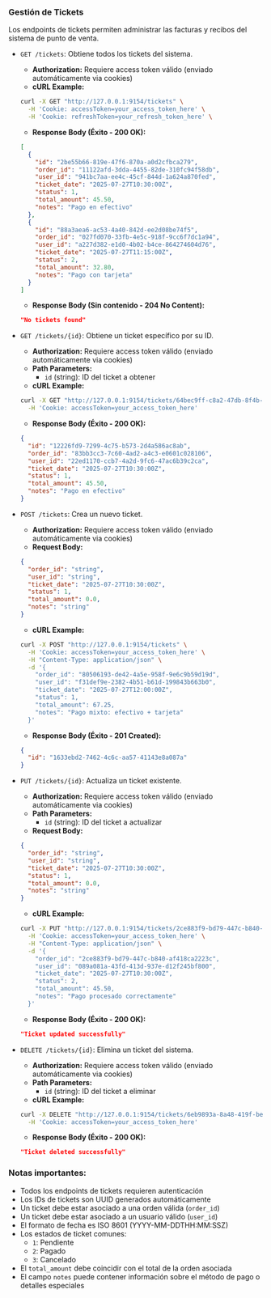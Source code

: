 ### Gestión de Tickets

Los endpoints de tickets permiten administrar las facturas y recibos del sistema de punto de venta.

- `GET /tickets`: Obtiene todos los tickets del sistema.
  - **Authorization:** Requiere access token válido (enviado automáticamente via cookies)
  - **cURL Example:**
  ```bash
  curl -X GET "http://127.0.0.1:9154/tickets" \
    -H 'Cookie: accessToken=your_access_token_here' \
    -H 'Cookie: refreshToken=your_refresh_token_here' \
  ```
  - **Response Body (Éxito - 200 OK):**
  ```json
  [
    {
      "id": "2be55b66-819e-47f6-870a-a0d2cfbca279",
      "order_id": "11122afd-3dda-4455-82de-310fc94f58db",
      "user_id": "941bc7aa-ee4c-45cf-844d-1a624a870fed",
      "ticket_date": "2025-07-27T10:30:00Z",
      "status": 1,
      "total_amount": 45.50,
      "notes": "Pago en efectivo"
    },
    {
      "id": "88a3aea6-ac53-4a40-842d-ee2d08be74f5",
      "order_id": "027fd070-33fb-4e5c-918f-9cc6f7dc1a94",
      "user_id": "a227d382-e1d0-4b02-b4ce-864274604d76",
      "ticket_date": "2025-07-27T11:15:00Z",
      "status": 2,
      "total_amount": 32.80,
      "notes": "Pago con tarjeta"
    }
  ]
  ```
  - **Response Body (Sin contenido - 204 No Content):**
  ```json
  "No tickets found"
  ```

- `GET /tickets/{id}`: Obtiene un ticket específico por su ID.
  - **Authorization:** Requiere access token válido (enviado automáticamente via cookies)
  - **Path Parameters:**
    - `id` (string): ID del ticket a obtener
  - **cURL Example:**
  ```bash
  curl -X GET "http://127.0.0.1:9154/tickets/64bec9ff-c8a2-47db-8f4b-f7d92b47dc1a" \
    -H 'Cookie: accessToken=your_access_token_here'
  ```
  - **Response Body (Éxito - 200 OK):**
  ```json
  {
    "id": "12226fd9-7299-4c75-b573-2d4a586ac8ab",
    "order_id": "83bb3cc3-7c60-4ad2-a4c3-e0601c028106",
    "user_id": "22ed1170-ccb7-4a2d-9fc6-47ac6b39c2ca",
    "ticket_date": "2025-07-27T10:30:00Z",
    "status": 1,
    "total_amount": 45.50,
    "notes": "Pago en efectivo"
  }
  ```

- `POST /tickets`: Crea un nuevo ticket.
  - **Authorization:** Requiere access token válido (enviado automáticamente via cookies)
  - **Request Body:**
  ```json
  {
    "order_id": "string",
    "user_id": "string",
    "ticket_date": "2025-07-27T10:30:00Z",
    "status": 1,
    "total_amount": 0.0,
    "notes": "string"
  }
  ```
  - **cURL Example:**
  ```bash
  curl -X POST "http://127.0.0.1:9154/tickets" \
    -H 'Cookie: accessToken=your_access_token_here' \
    -H "Content-Type: application/json" \
    -d '{
      "order_id": "80506193-de42-4a5e-958f-9e6c9b59d19d",
      "user_id": "f31def9e-2382-4b51-b61d-199843b663b0",
      "ticket_date": "2025-07-27T12:00:00Z",
      "status": 1,
      "total_amount": 67.25,
      "notes": "Pago mixto: efectivo + tarjeta"
    }'
  ```
  - **Response Body (Éxito - 201 Created):**
  ```json
  {
    "id": "1633ebd2-7462-4c6c-aa57-41143e8a087a"
  }
  ```

- `PUT /tickets/{id}`: Actualiza un ticket existente.
  - **Authorization:** Requiere access token válido (enviado automáticamente via cookies)
  - **Path Parameters:**
    - `id` (string): ID del ticket a actualizar
  - **Request Body:**
  ```json
  {
    "order_id": "string",
    "user_id": "string",
    "ticket_date": "2025-07-27T10:30:00Z",
    "status": 1,
    "total_amount": 0.0,
    "notes": "string"
  }
  ```
  - **cURL Example:**
  ```bash
  curl -X PUT "http://127.0.0.1:9154/tickets/2ce883f9-bd79-447c-b840-af418ca2223c" \
    -H 'Cookie: accessToken=your_access_token_here' \
    -H "Content-Type: application/json" \
    -d '{
      "order_id": "2ce883f9-bd79-447c-b840-af418ca2223c",
      "user_id": "089a081a-43fd-413d-937e-d12f245bf800",
      "ticket_date": "2025-07-27T10:30:00Z",
      "status": 2,
      "total_amount": 45.50,
      "notes": "Pago procesado correctamente"
    }'
  ```
  - **Response Body (Éxito - 200 OK):**
  ```json
  "Ticket updated successfully"
  ```

- `DELETE /tickets/{id}`: Elimina un ticket del sistema.
  - **Authorization:** Requiere access token válido (enviado automáticamente via cookies)
  - **Path Parameters:**
    - `id` (string): ID del ticket a eliminar
  - **cURL Example:**
  ```bash
  curl -X DELETE "http://127.0.0.1:9154/tickets/6eb9893a-8a48-419f-be2f-1353a5c0f43a" \
    -H 'Cookie: accessToken=your_access_token_here'
  ```
  - **Response Body (Éxito - 200 OK):**
  ```json
  "Ticket deleted successfully"
  ```

### Notas importantes:
- Todos los endpoints de tickets requieren autenticación 
- Los IDs de tickets son UUID generados automáticamente
- Un ticket debe estar asociado a una orden válida (`order_id`)
- Un ticket debe estar asociado a un usuario válido (`user_id`)
- El formato de fecha es ISO 8601 (YYYY-MM-DDTHH:MM:SSZ)
- Los estados de ticket comunes:
  - `1`: Pendiente
  - `2`: Pagado
  - `3`: Cancelado
- El `total_amount` debe coincidir con el total de la orden asociada
- El campo `notes` puede contener información sobre el método de pago o detalles especiales
